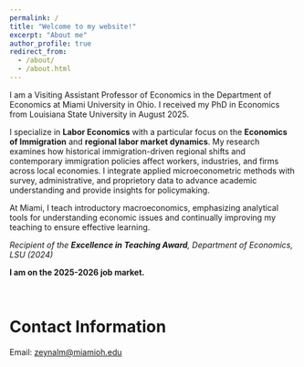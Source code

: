 ```yaml
---
permalink: /
title: "Welcome to my website!"
excerpt: "About me"
author_profile: true
redirect_from: 
  - /about/
  - /about.html
---
```


I am a Visiting Assistant Professor of Economics in the Department of Economics at Miami University in Ohio. I received my PhD in Economics from Louisiana State University in August 2025.

I specialize in **Labor Economics** with a particular focus on the **Economics of Immigration** and **regional labor market dynamics**. My research examines how historical immigration-driven regional shifts and contemporary immigration policies affect workers, industries, and firms across local economies. I integrate applied microeconometric methods with survey, administrative, and proprietory data to advance academic understanding and provide insights for policymaking.

At Miami, I teach introductory macroeconomics, emphasizing analytical tools for understanding economic issues and continually improving my teaching to ensure effective learning.

<em>Recipient of the <strong>Excellence in Teaching Award</strong>, Department of Economics, LSU (2024)</em>

**I am on the 2025-2026 job market.**

<br> <!-- forces spacing between sections -->


Contact Information
======

Email: [zeynalm@miamioh.edu](mailto:zeynalm@miamioh.edu)
